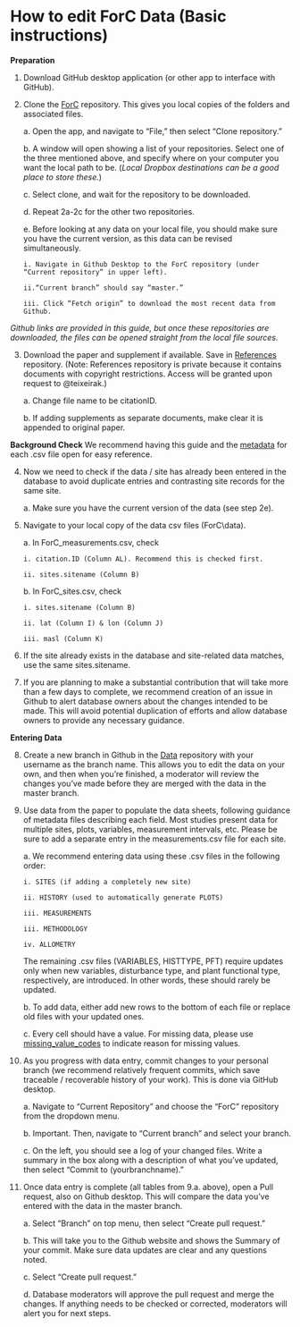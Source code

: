 # How to edit ForC Data (Basic instructions)

**Preparation**
1.	Download GitHub desktop application (or other app to interface with GitHub).

2.	Clone the [ForC](https://github.com/forc-db/ForC) repository. This gives you local copies of the folders and associated files.

    a.	Open the app, and navigate to “File,” then select “Clone repository.”
    
    b.	A window will open showing a list of your repositories. Select one of the three mentioned above, and specify where on your computer you want the local path to be. (*Local Dropbox destinations can be a good place to store these.*)
        
    c.	Select clone, and wait for the repository to be downloaded.
    
    d.	Repeat 2a-2c for the other two repositories.
    
    e.	Before looking at any data on your local file, you should make sure you have the current version, as this data can be revised simultaneously.
    
        i. Navigate in Github Desktop to the ForC repository (under “Current repository” in upper left).
        
        ii.“Current branch” should say “master.”
        
        iii. Click “Fetch origin” to download the most recent data from Github.
        

*Github links are provided in this guide, but once these repositories are downloaded, the files can be opened straight from the local file sources.*

3.	Download the paper and supplement if available. Save in [References](https://github.com/forc-db/References) repository. (Note: References repository is private because it contains documents with copyright restrictions. Access will be granted upon request to @teixeirak.)

    a.	Change file name to be citationID.
    
    b.	If adding supplements as separate documents, make clear it is appended to original paper.


**Background Check**
We recommend having this guide and the [metadata](https://github.com/forc-db/ForC/tree/master/metadata) for each .csv file open for easy reference.

4.	Now we need to check if the data / site has already been entered in the database to avoid duplicate entries and contrasting site records for the same site.

    a.	Make sure you have the current version of the data (see step 2e).
    
5.	Navigate to your local copy of the data csv files (ForC\data).

    a.	In ForC_measurements.csv, check
    
        i. citation.ID (Column AL). Recommend this is checked first.
        
        ii. sites.sitename (Column B)
        
    b.	In ForC_sites.csv, check
    
        i. sites.sitename (Column B)
        
        ii. lat (Column I) & lon (Column J)
        
        iii. masl (Column K)
        
6.	If the site already exists in the database and site-related data matches, use the same sites.sitename.

7.	If you are planning to make a substantial contribution that will take more than a few days to complete, we recommend creation of an issue in Github to alert database owners about the changes intended to be made. This will avoid potential duplication of efforts and allow database owners to provide any necessary guidance.


**Entering Data**

8.	Create a new branch in Github in the [Data](https://github.com/forc-db/ForC/tree/master/data) repository with your username as the branch name. This allows you to edit the data on your own, and then when you’re finished, a moderator will review the changes you’ve made before they are merged with the data in the master branch.

9.	Use data from the paper to populate the data sheets, following guidance of metadata files describing each field. Most studies present data for multiple sites, plots, variables, measurement intervals, etc. Please be sure to add a separate entry in the measurements.csv file for each site.

    a.	We recommend entering data using these .csv files in the following order:
    
        i. SITES (if adding a completely new site)
        
        ii. HISTORY (used to automatically generate PLOTS)
        
        iii. MEASUREMENTS
        
        iii. METHODOLOGY
        
        iv. ALLOMETRY   
        
      The remaining .csv files (VARIABLES, HISTTYPE, PFT) require updates only when new variables, disturbance type, and plant functional type, respectively, are introduced. In other words, these should rarely be updated.
        
    b.	To add data, either add new rows to the bottom of each file or replace old files with your updated ones.
    
    c.	Every cell should have a value. For missing data, please use [missing_value_codes](https://github.com/forc-db/ForC/blob/master/metadata/missing%20value%20codes.csv) to indicate reason for missing values. 
    
    
10.	As you progress with data entry, commit changes to your personal branch (we recommend relatively frequent commits, which save traceable / recoverable history of your work). This is done via GitHub desktop.

    a.	Navigate to “Current Repository” and choose the “ForC” repository from the dropdown menu.
    
    b.	Important. Then, navigate to “Current branch” and select your branch. 
    
    c.	On the left, you should see a log of your changed files. Write a summary in the box along with a description of what you’ve updated, then select “Commit to (yourbranchname).” 
    
11.	Once data entry is complete (all tables from 9.a. above), open a Pull request, also on Github desktop. This will compare the data you’ve entered with the data in the master branch.

    a.	Select “Branch” on top menu, then select “Create pull request.”
    
    b.	This will take you to the Github website and shows the Summary of your commit. Make sure data updates are clear and any questions noted.
    
    c.	Select “Create pull request.”
    
    d.	Database moderators will approve the pull request and merge the changes. If anything needs to be checked or corrected, moderators will alert you for next steps.
